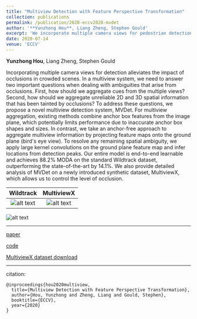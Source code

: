 ```yaml
---
title: "Multiview Detection with Feature Perspective Transformation"
collection: publications
permalink: /publication/2020-eccv2020-mvdet
author: '**Yunzhong Hou**, Liang Zheng, Stephen Gould'
excerpt: 'We incorporate multiple camera views for pedestrian detection in heavy occluded scenes. Specifically, we propose an anchor-free fully convolutional multiview detector, MVDet, that relies on feature map perspective transformation. In addition, we create a novel synthetic dataset, MultiviewX, for additional evaluation.'
date: 2020-07-14
venue: 'ECCV'
---
```



**Yunzhong Hou**, Liang Zheng, Stephen Gould


Incorporating multiple camera views for detection alleviates the impact of occlusions in crowded scenes. In a multiview system, we need to answer two important questions when dealing with ambiguities that arise from occlusions. First, how should we aggregate cues from the multiple views? Second, how should we aggregate unreliable 2D and 3D spatial information that has been tainted by occlusions? To address these questions, we propose a novel multiview detection system, MVDet. For multiview aggregation, existing methods combine anchor box features from the image plane, which potentially limits performance due to inaccurate anchor box shapes and sizes. In contrast, we take an anchor-free approach to aggregate multiview information by projecting feature maps onto the ground plane (bird's eye view). To resolve any remaining spatial ambiguity, we apply large kernel convolutions on the ground plane feature map and infer locations from detection peaks. Our entire model is end-to-end learnable and achieves 88.2% MODA on the standard Wildtrack dataset, outperforming the state-of-the-art by 14.1%. We also provide detailed analysis of MVDet on a newly introduced synthetic dataset, MultiviewX, which allows us to control the level of occlusion. 

Wildtrack             |  MultiviewX
:-------------------------:|:-------------------------:
![alt text](/images/eccv2020_mvdet_wildtrack_demo.gif "Detection results on Wildtrack dataset")  |  ![alt text](/images/eccv2020_mvdet_multiviewx_demo.gif "Detection results on MultiviewX dataset")

![alt text](/images/eccv2020_mvdet_architecture.png "Architecture for MVDet")

---
[paper](https://arxiv.org/abs/2007.07247)

[code](https://github.com/hou-yz/MVDet)

[MultiviewX dataset download](https://1drv.ms/u/s!AtzsQybTubHfgP9BJt2g7R_Ku4X3Pg?e=GFGeVn)

---
citation:
```
@inproceedings{hou2020multiview,
  title={Multiview Detection with Feature Perspective Transformation},
  author={Hou, Yunzhong and Zheng, Liang and Gould, Stephen},
  booktitle={ECCV},
  year={2020}
}
```